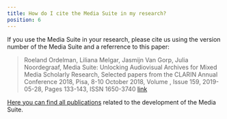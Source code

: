 ```yaml
---
title: How do I cite the Media Suite in my research?
position: 6
---
```


If you use the Media Suite in your research, please cite us using the version number of the Media Suite and a referrence to this paper: 

> Roeland Ordelman, Liliana Melgar, Jasmijn Van Gorp, Julia Noordegraaf, Media Suite: Unlocking Audiovisual Archives for Mixed Media Scholarly Research, Selected papers from the CLARIN Annual Conference 2018, Pisa, 8-10 October 2018, Volume , Issue 159, 2019-05-28, Pages 133-143, ISSN 1650-3740 [link](https://www.ep.liu.se/ecp/article.asp?issue=159&article=014&volume=)

[Here you can find all publications](https://www.zotero.org/groups/2288915/clariah_media_suite_research_and_dissemination_outputs) related to the development of the Media Suite.
